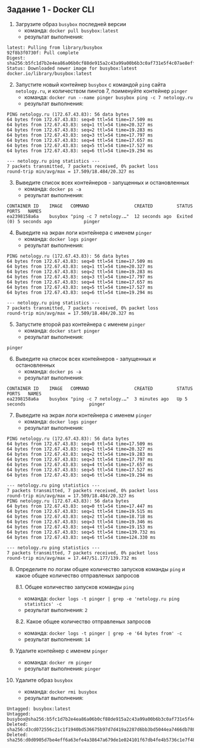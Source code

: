 ## Задание 1 - Docker CLI

1. Загрузите образ `busybox` последней версии
    * команда: `docker pull busybox:latest`
    * результат выполнения:

```
latest: Pulling from library/busybox
92f8b3f0730f: Pull complete
Digest: sha256:b5fc1d7b2e4ea86a06b0cf88de915a2c43a99a00b6b3c0af731e5f4c07ae8eff
Status: Downloaded newer image for busybox:latest
docker.io/library/busybox:latest
```

2. Запустите новый контейнер `busybox` с командой `ping` сайта `netology.ru`, и количеством пингов 7, поименуйте контейнер `pinger`
    * команда: `docker run --name pinger busybox ping -c 7 netology.ru`
    * результат выполнения:

```
PING netology.ru (172.67.43.83): 56 data bytes
64 bytes from 172.67.43.83: seq=0 ttl=54 time=17.509 ms
64 bytes from 172.67.43.83: seq=1 ttl=54 time=20.327 ms
64 bytes from 172.67.43.83: seq=2 ttl=54 time=19.283 ms
64 bytes from 172.67.43.83: seq=3 ttl=54 time=17.797 ms
64 bytes from 172.67.43.83: seq=4 ttl=54 time=17.657 ms
64 bytes from 172.67.43.83: seq=5 ttl=54 time=17.527 ms
64 bytes from 172.67.43.83: seq=6 ttl=54 time=19.294 ms

--- netology.ru ping statistics ---
7 packets transmitted, 7 packets received, 0% packet loss
round-trip min/avg/max = 17.509/18.484/20.327 ms
```

3. Выведите список всех контейнеров - запущенных и остановленных
    * команда: `docker ps -a`
    * результат выполнения:

```
CONTAINER ID    IMAGE   COMMAND                 CREATED         STATUS                      PORTS   NAMES
ea2398158a6a    busybox "ping -c 7 netology.…"  12 seconds ago  Exited (0) 5 seconds ago            pinger
```

4. Выведите на экран логи контейнера с именем `pinger`
    * команда: `docker logs pinger`
    * результат выполнения:

```
PING netology.ru (172.67.43.83): 56 data bytes
64 bytes from 172.67.43.83: seq=0 ttl=54 time=17.509 ms
64 bytes from 172.67.43.83: seq=1 ttl=54 time=20.327 ms
64 bytes from 172.67.43.83: seq=2 ttl=54 time=19.283 ms
64 bytes from 172.67.43.83: seq=3 ttl=54 time=17.797 ms
64 bytes from 172.67.43.83: seq=4 ttl=54 time=17.657 ms
64 bytes from 172.67.43.83: seq=5 ttl=54 time=17.527 ms
64 bytes from 172.67.43.83: seq=6 ttl=54 time=19.294 ms

--- netology.ru ping statistics ---
7 packets transmitted, 7 packets received, 0% packet loss
round-trip min/avg/max = 17.509/18.484/20.327 ms
```
5. Запустите второй раз контейнера с именем `pinger`
    * команда: `docker start pinger`
    * результат выполнения:

```
pinger
```

6. Выведите на список всех контейнеров - запущенных и остановленных
    * команда: `docker ps -a`
    * результат выполнения:

```
CONTAINER ID    IMAGE   COMMAND                 CREATED         STATUS                      PORTS   NAMES
ea2398158a6a    busybox "ping -c 7 netology.…"  3 minutes ago   Up 5 seconds                        pinger
```

7. Выведите на экран логи контейнера с именем `pinger`
    * команда: `docker logs pinger`
    * результат выполнения:

```
PING netology.ru (172.67.43.83): 56 data bytes
64 bytes from 172.67.43.83: seq=0 ttl=54 time=17.509 ms
64 bytes from 172.67.43.83: seq=1 ttl=54 time=20.327 ms
64 bytes from 172.67.43.83: seq=2 ttl=54 time=19.283 ms
64 bytes from 172.67.43.83: seq=3 ttl=54 time=17.797 ms
64 bytes from 172.67.43.83: seq=4 ttl=54 time=17.657 ms
64 bytes from 172.67.43.83: seq=5 ttl=54 time=17.527 ms
64 bytes from 172.67.43.83: seq=6 ttl=54 time=19.294 ms

--- netology.ru ping statistics ---
7 packets transmitted, 7 packets received, 0% packet loss
round-trip min/avg/max = 17.509/18.484/20.327 ms
PING netology.ru (172.67.43.83): 56 data bytes
64 bytes from 172.67.43.83: seq=0 ttl=54 time=17.447 ms
64 bytes from 172.67.43.83: seq=1 ttl=54 time=19.515 ms
64 bytes from 172.67.43.83: seq=2 ttl=54 time=18.718 ms
64 bytes from 172.67.43.83: seq=3 ttl=54 time=19.346 ms
64 bytes from 172.67.43.83: seq=4 ttl=54 time=19.153 ms
64 bytes from 172.67.43.83: seq=5 ttl=54 time=139.732 ms
64 bytes from 172.67.43.83: seq=6 ttl=54 time=124.330 ms

--- netology.ru ping statistics ---
7 packets transmitted, 7 packets received, 0% packet loss
round-trip min/avg/max = 17.447/51.177/139.732 ms
```

8. Определите по логам общее количество запусков команды `ping` и какое общее количество отправленых запросов
    
    8.1. Общее количество запусков команды `ping`
    * команда: `docker logs -t pinger | grep -e 'netology.ru ping statistics' -c`
    * результат выполнения: `2`

    8.2. Какое общее количество отправленых запросов
    * команда: `docker logs -t pinger | grep -e '64 bytes from' -c`
    * результат выполнения: `14`

9. Удалите контейнер с именем `pinger`
    * команда: `docker rm pinger`
    * результат выполнения: `pinger`

10. Удалите образ `busybox`
    * команда: `docker rmi busybox`
    * результат выполнения:

```
Untagged: busybox:latest
Untagged: busybox@sha256:b5fc1d7b2e4ea86a06b0cf88de915a2c43a99a00b6b3c0af731e5f4c07ae8eff
Deleted: sha256:d3cd072556c21c1f1940bd536675b97d7d419a2287d6bb3bd5044ea7466db788
Deleted: sha256:d0d0905d7be4eff6a63efe4a38647a679de1e024101f67db4fe4b5736c1e7f48
```
